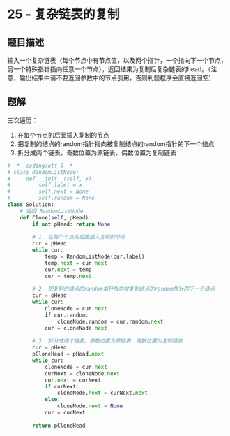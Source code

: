 # 25 - 复杂链表的复制

## 题目描述
输入一个复杂链表（每个节点中有节点值，以及两个指针，一个指向下一个节点，另一个特殊指针指向任意一个节点），返回结果为复制后复杂链表的head。（注意，输出结果中请不要返回参数中的节点引用，否则判题程序会直接返回空）



## 题解
三次遍历：
1. 在每个节点的后面插入复制的节点
2. 把复制的结点的random指针指向被复制结点的random指针的下一个结点
3. 拆分成两个链表，奇数位置为原链表，偶数位置为复制链表

```python
# -*- coding:utf-8 -*-
# class RandomListNode:
#     def __init__(self, x):
#         self.label = x
#         self.next = None
#         self.random = None
class Solution:
    # 返回 RandomListNode
    def Clone(self, pHead):
        if not pHead: return None
         
        # 1. 在每个节点的后面插入复制的节点
        cur = pHead
        while cur:
            temp = RandomListNode(cur.label)
            temp.next = cur.next
            cur.next = temp
            cur = temp.next
 
        # 2. 把复制的结点的random指针指向被复制结点的random指针的下一个结点
        cur = pHead
        while cur:
            cloneNode = cur.next
            if cur.random:
                cloneNode.random = cur.random.next
            cur = cloneNode.next
 
        # 3. 拆分成两个链表，奇数位置为原链表，偶数位置为复制链表
        cur = pHead
        pCloneHead = pHead.next
        while cur:
            cloneNode = cur.next
            curNext = cloneNode.next
            cur.next = curNext
            if curNext:
                cloneNode.next = curNext.next
            else:
                cloneNode.next = None
            cur = curNext
 
        return pCloneHead
```